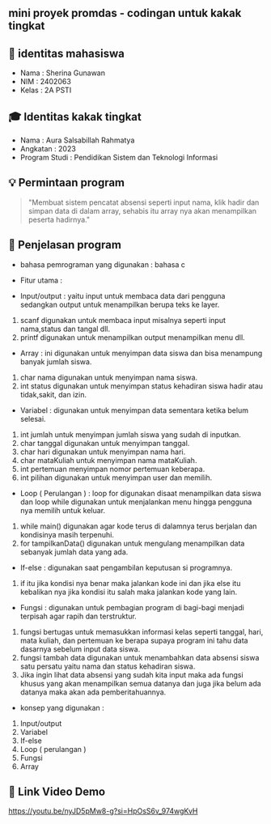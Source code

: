 ## mini proyek promdas - codingan untuk kakak tingkat

## 👤 identitas mahasiswa
- Nama : Sherina Gunawan
- NIM : 2402063
- Kelas : 2A PSTI

## 🎓 Identitas kakak tingkat 
- Nama : Aura Salsabillah Rahmatya
- Angkatan : 2023
- Program Studi : Pendidikan Sistem dan Teknologi Informasi

## 💡 Permintaan program 
> "Membuat sistem pencatat absensi seperti input nama, klik hadir dan simpan data di dalam array, sehabis itu array nya akan menampilkan peserta hadirnya."

## 🧠 Penjelasan program 
- bahasa pemrograman yang digunakan : bahasa c
- Fitur utama :

- Input/output : yaitu input untuk membaca data dari pengguna sedangkan output untuk menampilkan berupa teks ke layer. 
1. scanf digunakan untuk membaca input misalnya seperti input nama,status dan tangal dll. 
2. printf digunakan untuk menampilkan output menampilkan menu dll. 
 
- Array : ini digunakan untuk menyimpan data siswa dan bisa menampung banyak jumlah siswa. 
1. char nama digunakan untuk menyimpan nama siswa.
2. int status digunakan untuk menyimpan status kehadiran siswa hadir atau tidak,sakit, dan izin. 

- Variabel : digunakan untuk menyimpan data sementara ketika belum selesai.
1. int jumlah untuk menyimpan jumlah siswa yang sudah di inputkan. 
2. char tanggal digunakan untuk menyimpan tanggal.
3. char hari digunakan untuk menyimpan nama hari.
4. char mataKuliah untuk menyimpan nama mataKuliah. 
5. int pertemuan menyimpan nomor pertemuan keberapa. 
6. int pilihan digunakan untuk menyimpan user dan memilih.

- Loop ( Perulangan ) :  loop for digunakan disaat menampilkan data siswa dan loop while digunakan untuk menjalankan menu hingga pengguna nya memilih untuk keluar.
1. while main() digunakan agar kode terus di dalamnya terus berjalan dan kondisinya masih terpenuhi. 
2. for tampilkanData() digunakan untuk mengulang menampilkan data sebanyak jumlah data yang ada. 

- If-else : digunakan saat pengambilan  keputusan si programnya.
1. if itu jika kondisi nya benar maka jalankan kode ini dan jika else itu kebalikan nya jika kondisi itu salah maka jalankan kode yang lain. 

- Fungsi : digunakan untuk pembagian program di bagi-bagi menjadi terpisah agar rapih dan terstruktur.
1. fungsi bertugas untuk memasukkan informasi kelas seperti tanggal, hari, mata kuliah, dan pertemuan ke berapa supaya program ini tahu data dasarnya sebelum input data siswa. 
2. fungsi tambah data digunakan untuk menambahkan data absensi siswa satu persatu yaitu nama dan status kehadiran siswa. 
3. Jika ingin lihat data absensi yang sudah kita input maka ada fungsi khusus yang akan menampilkan semua datanya dan juga jika belum ada datanya maka akan ada pemberitahuannya. 

- konsep yang digunakan :
1. Input/output
2. Variabel
3. If-else
4. Loop ( perulangan )
5. Fungsi
6. Array

## 🎥 Link Video Demo
https://youtu.be/nyJD5pMw8-g?si=HpOsS6v_974wgKvH 

